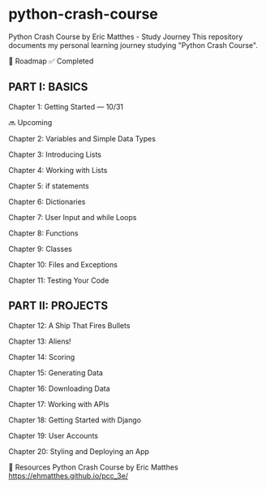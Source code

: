 # python-crash-course
Python Crash Course by Eric Matthes - Study Journey
This repository documents my personal learning journey studying "Python Crash Course".

🧭 Roadmap
✅ Completed
## PART I: BASICS
 Chapter 1: Getting Started — 10/31
 
🔜 Upcoming

 Chapter 2: Variables and Simple Data Types 

 Chapter 3: Introducing Lists

 Chapter 4: Working with Lists

 Chapter 5: if statements

 Chapter 6: Dictionaries

 Chapter 7: User Input and while Loops

 Chapter 8: Functions

 Chapter 9: Classes

 Chapter 10: Files and Exceptions

 Chapter 11: Testing Your Code
 

## PART II: PROJECTS
 Chapter 12: A Ship That Fires Bullets

 Chapter 13: Aliens!

 Chapter 14: Scoring

 Chapter 15: Generating Data

 Chapter 16: Downloading Data

 Chapter 17: Working with APIs

 Chapter 18: Getting Started with Django

 Chapter 19: User Accounts

 Chapter 20: Styling and Deploying an App

📌 Resources
Python Crash Course by Eric Matthes https://ehmatthes.github.io/pcc_3e/
